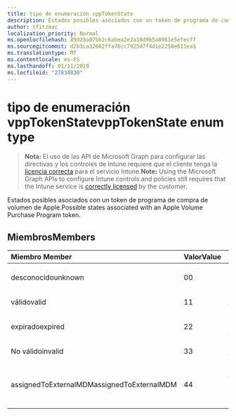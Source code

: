 ```yaml
---
title: tipo de enumeración vppTokenState
description: Estados posibles asociados con un token de programa de compra de volumen de Apple.
author: tfitzmac
localization_priority: Normal
ms.openlocfilehash: 89d28a07bb2c6abea2e2a10d9b5a0961e5efecff
ms.sourcegitcommit: d2b3ca32602ffa76cc7925d7f4d1e2258e611ea5
ms.translationtype: MT
ms.contentlocale: es-ES
ms.lasthandoff: 01/11/2019
ms.locfileid: "27834030"
---
```

# <a name="vpptokenstate-enum-type"></a><span data-ttu-id="b9fbd-103">tipo de enumeración vppTokenState</span><span class="sxs-lookup"><span data-stu-id="b9fbd-103">vppTokenState enum type</span></span>

> <span data-ttu-id="b9fbd-104">**Nota:** El uso de las API de Microsoft Graph para configurar las directivas y los controles de Intune requiere que el cliente tenga la [licencia correcta](https://go.microsoft.com/fwlink/?linkid=839381) para el servicio Intune.</span><span class="sxs-lookup"><span data-stu-id="b9fbd-104">**Note:** Using the Microsoft Graph APIs to configure Intune controls and policies still requires that the Intune service is [correctly licensed](https://go.microsoft.com/fwlink/?linkid=839381) by the customer.</span></span>

<span data-ttu-id="b9fbd-105">Estados posibles asociados con un token de programa de compra de volumen de Apple.</span><span class="sxs-lookup"><span data-stu-id="b9fbd-105">Possible states associated with an Apple Volume Purchase Program token.</span></span>
## <a name="members"></a><span data-ttu-id="b9fbd-106">Miembros</span><span class="sxs-lookup"><span data-stu-id="b9fbd-106">Members</span></span>
|<span data-ttu-id="b9fbd-107">Miembro	</span><span class="sxs-lookup"><span data-stu-id="b9fbd-107">Member</span></span>|<span data-ttu-id="b9fbd-108">Valor</span><span class="sxs-lookup"><span data-stu-id="b9fbd-108">Value</span></span>|<span data-ttu-id="b9fbd-109">Description</span><span class="sxs-lookup"><span data-stu-id="b9fbd-109">Description</span></span>|
|:---|:---|:---|
|<span data-ttu-id="b9fbd-110">desconocido</span><span class="sxs-lookup"><span data-stu-id="b9fbd-110">unknown</span></span>|<span data-ttu-id="b9fbd-111">0</span><span class="sxs-lookup"><span data-stu-id="b9fbd-111">0</span></span>|<span data-ttu-id="b9fbd-112">Estado predeterminado.</span><span class="sxs-lookup"><span data-stu-id="b9fbd-112">Default state.</span></span>|
|<span data-ttu-id="b9fbd-113">válido</span><span class="sxs-lookup"><span data-stu-id="b9fbd-113">valid</span></span>|<span data-ttu-id="b9fbd-114">1</span><span class="sxs-lookup"><span data-stu-id="b9fbd-114">1</span></span>|<span data-ttu-id="b9fbd-115">Símbolo (token) es válido.</span><span class="sxs-lookup"><span data-stu-id="b9fbd-115">Token is valid.</span></span>|
|<span data-ttu-id="b9fbd-116">expirado</span><span class="sxs-lookup"><span data-stu-id="b9fbd-116">expired</span></span>|<span data-ttu-id="b9fbd-117">2</span><span class="sxs-lookup"><span data-stu-id="b9fbd-117">2</span></span>|<span data-ttu-id="b9fbd-118">Símbolo (token) ha expirado.</span><span class="sxs-lookup"><span data-stu-id="b9fbd-118">Token is expired.</span></span>|
|<span data-ttu-id="b9fbd-119">No válido</span><span class="sxs-lookup"><span data-stu-id="b9fbd-119">invalid</span></span>|<span data-ttu-id="b9fbd-120">3</span><span class="sxs-lookup"><span data-stu-id="b9fbd-120">3</span></span>|<span data-ttu-id="b9fbd-121">Símbolo (token) no es válido.</span><span class="sxs-lookup"><span data-stu-id="b9fbd-121">Token is invalid.</span></span>|
|<span data-ttu-id="b9fbd-122">assignedToExternalMDM</span><span class="sxs-lookup"><span data-stu-id="b9fbd-122">assignedToExternalMDM</span></span>|<span data-ttu-id="b9fbd-123">4</span><span class="sxs-lookup"><span data-stu-id="b9fbd-123">4</span></span>|<span data-ttu-id="b9fbd-124">Símbolo (token) administrado por otro servicio de MDM.</span><span class="sxs-lookup"><span data-stu-id="b9fbd-124">Token is managed by another MDM Service.</span></span>|



